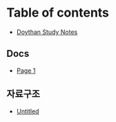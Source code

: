 # Table of contents

* [Doythan Study Notes](README.md)

## Docs

* [Page 1](docs/page-1.md)

## 자료구조

* [Untitled](undefined/untitled.md)
